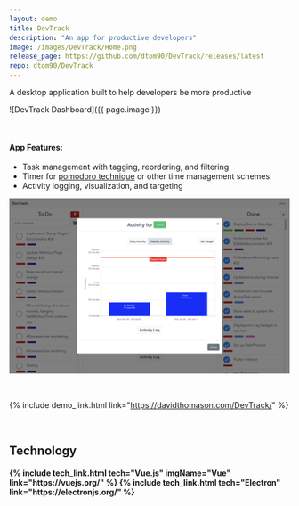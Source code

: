 ```yaml
---
layout: demo
title: DevTrack
description: "An app for productive developers"
image: /images/DevTrack/Home.png
release_page: https://github.com/dtom90/DevTrack/releases/latest
repo: dtom90/DevTrack
---
```

A desktop application built to help developers be more productive

![DevTrack Dashboard]({{ page.image }})

<br/>

#### App Features:
- Task management with tagging, reordering, and filtering
- Timer for [pomodoro technique](https://en.wikipedia.org/wiki/Pomodoro_Technique) or other time management schemes
- Activity logging, visualization, and targeting

![DevTrack Activity](/images/DevTrack/Dashboard.png)

<br/>

{% include demo_link.html link="https://davidthomason.com/DevTrack/" %}

<br/>

## Technology

<h4 style="display: flex; justify-content: space-evenly;">
{% include tech_link.html tech="Vue.js" imgName="Vue" link="https://vuejs.org/" %}
{% include tech_link.html tech="Electron" link="https://electronjs.org/" %}
</h4>

<br/>
